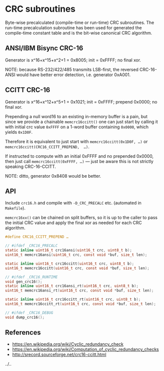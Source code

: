 # CRC subroutines

Byte-wise precalculated (compile-time or run-time) CRC subroutines.
The run-time precalculation subroutine has been used for generated the compile-time constant table and is the bit-wise canonical CRC algorithm.

## ANSI/IBM Bisync CRC-16
Generator is x^16+x^15+x^2+1 = 0x8005; init = 0xFFFF; no final xor.

NOTE: because RS-232/422/485 transmits LSB-first, the reversed CRC-16-ANSI would have better error detection, i.e. generator 0xA001.

## CCITT CRC-16
Generator is x^16+x^12+x^5+1 = 0x1021; init = 0xFFFF; prepend 0x0000; no final xor.

Prepending a null word16 to an existing in-memory buffer is a pain, but since we provide a chainable `memcrc16ccitt()` one can just start by calling it with initial crc value `0xFFFF` on a 1-word buffer containing `0x0000`, which yields `0x1D0F`.

Therefore it is equivalent to just start with `memcrc16ccitt(0x1D0F, …)` or `memcrc16ccitt(CRC16_CCITT_PREPEND,  …)`.

If instructed to compute with an initial 0xFFFF and no prepended 0x0000, then just call `memcrc16ccitt(0xFFFF, …)` — just be aware this is not strictly speaking CRC-16-CCITT.

NOTE: ditto, generator 0x8408 would be better.

## API
Include `crc16.h` and compile with `-D_CRC_PRECALC` etc. (automated in `Makefile`).

`memcrc16xx()` can be chained on split buffers, so it is up to the caller to pass the initial CRC value and apply the final xor as needed for each CRC algorithm.

```C
#define CRC16_CCITT_PREPEND …

// #ifdef _CRC16_PRECALC
static inline uint16_t crc16ansi(uint16_t crc, uint8_t b);
uint16_t memcrc16ansi(uint16_t crc, const void *buf, size_t len);

static inline uint16_t crc16ccitt(uint16_t crc, uint8_t b);
uint16_t memcrc16ccitt(uint16_t crc, const void *buf, size_t len);

// #ifdef _CRC16_RUNTIME
void gen_crc16();
static inline uint16_t crc16ansi_rt(uint16_t crc, uint8_t b);
uint16_t memcrc16ansi_rt(uint16_t crc, const void *buf, size_t len);

static inline uint16_t crc16ccitt_rt(uint16_t crc, uint8_t b);
uint16_t memcrc16ccitt_rt(uint16_t crc, const void *buf, size_t len);

// #ifdef _CRC16_DEBUG
void dump_crc16();
```

## References
- https://en.wikipedia.org/wiki/Cyclic_redundancy_check
- https://en.wikipedia.org/wiki/Computation_of_cyclic_redundancy_checks
- http://srecord.sourceforge.net/crc16-ccitt.html

../..